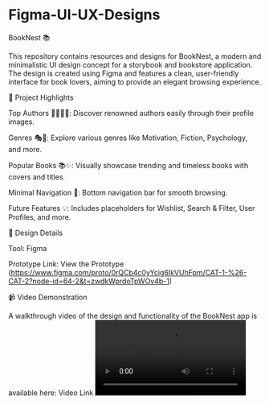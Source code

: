 # Figma-UI-UX-Designs

BookNest 📚

This repository contains resources and designs for BookNest, a modern and minimalistic UI design concept for a storybook and bookstore application. The design is created using Figma and features a clean, user-friendly interface for book lovers, aiming to provide an elegant browsing experience.


🌟 Project Highlights

Top Authors 👩‍🏫👨‍🏫: Discover renowned authors easily through their profile images.

Genres 🎭📖: Explore various genres like Motivation, Fiction, Psychology, and more.

Popular Books 📚✨: Visually showcase trending and timeless books with covers and titles.

Minimal Navigation 🧭: Bottom navigation bar for smooth browsing.

Future Features 💡: Includes placeholders for Wishlist, Search & Filter, User Profiles, and more.


🎨 Design Details

Tool: Figma 

Prototype Link: View the Prototype
(https://www.figma.com/proto/0rQCb4c0yYcig6IkVUhFpm/CAT-1-%26-CAT-2?node-id=64-2&t=zwdkWprdoTpWOv4b-1)


📹 Video Demonstration

A walkthrough video of the design and functionality of the BookNest app is available here:
Video Link
![Demo Video](./BookNest.mp4)
